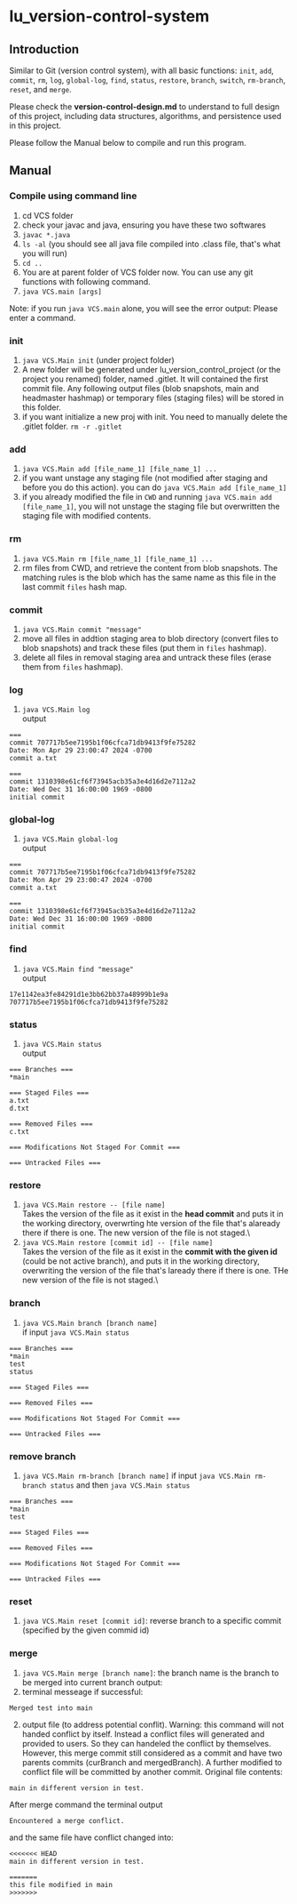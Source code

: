 # lu_version-control-system

## Introduction
Similar to Git (version control system), with all basic functions: `init`, `add`, `commit`, `rm`, `log`, `global-log`, `find`, `status`, `restore`, `branch`, `switch`, `rm-branch`, `reset`, and `merge`.

Please check the **version-control-design.md** to understand to full design of this project, including data structures, algorithms, and persistence used in this project. 

Please follow the Manual below to compile and run this program.

## Manual

### Compile using command line
1. cd VCS folder
2. check your javac and java, ensuring you have these two softwares
3. `javac *.java` 
4. `ls -al` 
(you should see all java file compiled into .class file, that's what you will run)
4. `cd ..`
5. You are at parent folder of VCS folder now. You can use any git functions with following command.
6. `java VCS.main [args]`

Note: if you run `java VCS.main` alone, you will see the error output:
Please enter a command.

### init
1. `java VCS.Main init` (under project folder)
2. A new folder will be generated under lu_version_control_project (or the project you renamed) folder, named .gitlet. It will contained the first commit file. Any following output files (blob snapshots, main and headmaster hashmap) or temporary files (staging files) will be stored in this folder. 
3. if you want initialize a new proj with init. You need to manually delete the .gitlet folder. 
`rm -r .gitlet`

### add
1. `java VCS.Main add [file_name_1] [file_name_1] ...`
2. if you want unstage any staging file (not modified after staging and before you do this action). you can do `java VCS.Main add [file_name_1]`
3. if you already modified the file in `CWD` and running `java VCS.main add [file_name_1]`, you will not unstage the staging file but overwritten the staging file with modified contents. 

### rm
1. `java VCS.Main rm [file_name_1] [file_name_1] ...`
2. rm files from CWD, and retrieve the content from blob snapshots. The matching rules is the blob which has the same name as this file in the last commit `files` hash map. 

### commit 
1. `java VCS.Main commit "message"`
2. move all files in addtion staging area to blob directory (convert files to blob snapshots) and track these files (put them in `files` hashmap). 
3. delete all files in removal staging area and untrack these files (erase them from `files` hashmap).

### log
1. `java VCS.Main log`\
output
```
===
commit 707717b5ee7195b1f06cfca71db9413f9fe75282
Date: Mon Apr 29 23:00:47 2024 -0700
commit a.txt

===
commit 1310398e61cf6f73945acb35a3e4d16d2e7112a2
Date: Wed Dec 31 16:00:00 1969 -0800
initial commit
```

### global-log
1. `java VCS.Main global-log`\
output
```
===
commit 707717b5ee7195b1f06cfca71db9413f9fe75282
Date: Mon Apr 29 23:00:47 2024 -0700
commit a.txt

===
commit 1310398e61cf6f73945acb35a3e4d16d2e7112a2
Date: Wed Dec 31 16:00:00 1969 -0800
initial commit
```

### find
1. `java VCS.Main find "message"`\
output
```
17e1142ea3fe84291d1e3bb62bb37a48999b1e9a
707717b5ee7195b1f06cfca71db9413f9fe75282
```

### status
1. `java VCS.Main status`\
output
```
=== Branches ===
*main

=== Staged Files ===
a.txt
d.txt

=== Removed Files ===
c.txt

=== Modifications Not Staged For Commit ===

=== Untracked Files ===
```

### restore
1. `java VCS.Main restore -- [file name]`\
Takes the version of the file as it exist in the **head commit** and puts it in the working directory, overwrting hte version of the file that's alaready there if there is one. The new version of the file is not staged.\
2. `java VCS.Main restore [commit id] -- [file name]`\
Takes the version of the file as it exist in the **commit with the given id** (could be not active branch), and puts it in the working directory, overwriting the version of the file that's laready there if there is one. THe new version of the file is not staged.\ 

### branch
1. `java VCS.Main branch [branch name]`\
if input `java VCS.Main status`
```
=== Branches ===
*main
test
status

=== Staged Files ===

=== Removed Files ===

=== Modifications Not Staged For Commit ===

=== Untracked Files ===
```

### remove branch
1. `java VCS.Main rm-branch [branch name]`
if input `java VCS.Main rm-branch status` and then `java VCS.Main status`
```
=== Branches ===
*main
test

=== Staged Files ===

=== Removed Files ===

=== Modifications Not Staged For Commit ===

=== Untracked Files ===
```

### reset
1. `java VCS.Main reset [commit id]`: reverse branch to a specific commit (specified by the given commid id)

### merge
1. `java VCS.Main merge [branch name]`: the branch name is the branch to be merged into current branch
output:  
1. terminal messeage if successful: 
```
Merged test into main
```
2. output file (to address potential conflit). Warning: this command will not handed conflict by itself. Instead a conflict files will generated and provided to users. So they can handeled the conflict by themselves. However, this merge commit still considered as a commit and have two parents commits (curBranch and mergedBranch). A further modified to conflict file will be committed by another commit.
Original file contents:
```
main in different version in test. 
```
After merge command the terminal output
```
Encountered a merge conflict.
```
and the same file have conflict changed into:

```
<<<<<<< HEAD
main in different version in test. 

=======
this file modified in main
>>>>>>>
```